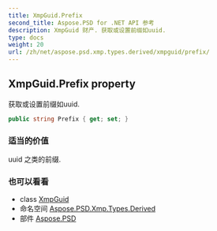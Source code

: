 ```yaml
---
title: XmpGuid.Prefix
second_title: Aspose.PSD for .NET API 参考
description: XmpGuid 财产. 获取或设置前缀如uuid.
type: docs
weight: 20
url: /zh/net/aspose.psd.xmp.types.derived/xmpguid/prefix/
---
```

## XmpGuid.Prefix property

获取或设置前缀如uuid.

```csharp
public string Prefix { get; set; }
```

### 适当的价值

uuid 之类的前缀.

### 也可以看看

* class [XmpGuid](../)
* 命名空间 [Aspose.PSD.Xmp.Types.Derived](../../xmpguid/)
* 部件 [Aspose.PSD](../../../)


